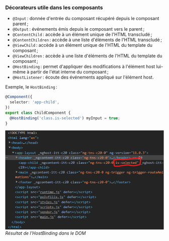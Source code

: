 ### Décorateurs utile dans les composants

- `@Input` : donnée d'entrée du composant récupéré depuis le composant parent ;
- `@Output` : événements émis depuis le composant vers le parent ;
- `@ContentChild` : accède à un élément unique de l'HTML transcludé ;
- `@ContentChildren` : accède à une liste d'éléments de l'HTML transcludé ;
- `@ViewChild` : accède à un élément unique de l'HTML du template du composant ;
- `@ViewChildren` : accède à une liste d'éléments de l'HTML du template du composant ;
- `@HostBinding` : permet d'appliquer des modifications à l'élément host lui-même à partir de l'état interne du composant ;
- `@HostListener` : écoute des événements appliqué sur l'élément host.

Exemple, le `HostBinding` :

```typescript
@Component({
  selector: 'app-child',
})
export class ChildComponent {
  @HostBinding('class.is-selected') myInput = true;
}
```

![résultat de l'HostBinding dans le DOM](./assets/2.component/hostbinding.png)
_Résultat de l'HostBinding dans le DOM_
